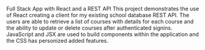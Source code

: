 
Full Stack App with React and a REST API
This project demonstrates the use of React creating a client for my existing school database REST API. 
The users are able to retrieve a list of courses with details for each course and the ability to update
or delete courses after authenticated signins. JavaScript and JSX are used to build components within
the application and the CSS has personized added features.
